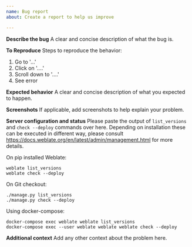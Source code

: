 ```yaml
---
name: Bug report
about: Create a report to help us improve

---
```


**Describe the bug**
A clear and concise description of what the bug is.

**To Reproduce**
Steps to reproduce the behavior:
1. Go to '...'
2. Click on '....'
3. Scroll down to '....'
4. See error

**Expected behavior**
A clear and concise description of what you expected to happen.

**Screenshots**
If applicable, add screenshots to help explain your problem.

**Server configuration and status**
Please paste the output of `list_versions` and `check --deploy` commands over
here. Depending on installation these can be executed in different way, please
consult https://docs.weblate.org/en/latest/admin/management.html for more
details.

On pip installed Weblate:

```
weblate list_versions
weblate check --deploy
```

On Git checkout:

```
./manage.py list_versions
./manage.py check --deploy
```

Using docker-compose:

```
docker-compose exec weblate weblate list_versions
docker-compose exec --user weblate weblate weblate check --deploy
```

**Additional context**
Add any other context about the problem here.
